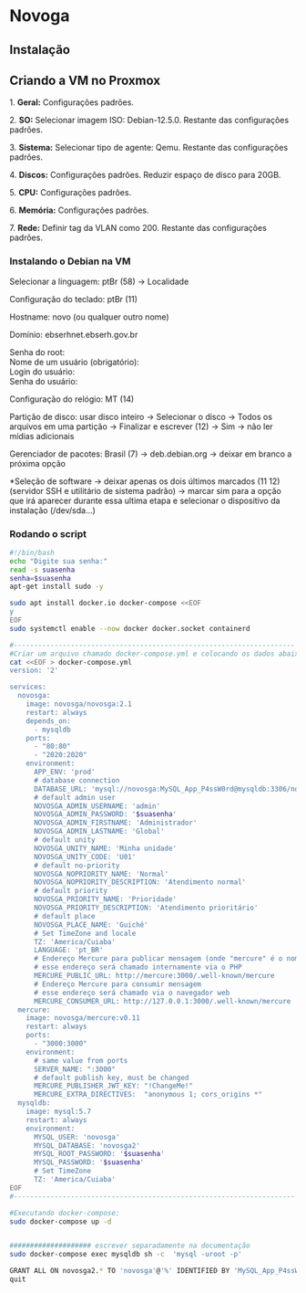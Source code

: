 # Novoga  

## Instalação

<h2>Criando a VM no Proxmox</h2>
  
<div>
    <p><span class="passo">1.</span> <strong>Geral:</strong> Configurações padrões.</p>
    <p><span class="passo">2.</span> <strong>SO:</strong> Selecionar imagem ISO: Debian-12.5.0. Restante das configurações padrões.</p>
    <p><span class="passo">3.</span> <strong>Sistema:</strong> Selecionar tipo de agente: Qemu. Restante das configurações padrões.</p>
    <p><span class="passo">4.</span> <strong>Discos:</strong> Configurações padrões. Reduzir espaço de disco para 20GB.</p>
    <p><span class="passo">5.</span> <strong>CPU:</strong> Configurações padrões.</p>
    <p><span class="passo">6.</span> <strong>Memória:</strong> Configurações padrões.</p>
    <p><span class="passo">7.</span> <strong>Rede:</strong> Definir tag da VLAN como 200. Restante das configurações padrões.</p>
</div>
  
### Instalando o Debian na VM  
Selecionar a linguagem: ptBr (58) -> Localidade   
  
Configuração do teclado: ptBr (11)  
  
Hostname: novo (ou qualquer outro nome)  
  
Domínio: ebserhnet.ebserh.gov.br  
  
Senha do root:   
Nome de um usuário (obrigatório):    
Login do usuário:  
Senha do usuário:  
  
Configuração do relógio: MT (14)   
  
Partição de disco: usar disco inteiro -> Selecionar o disco -> Todos os arquivos em uma partição -> Finalizar e escrever (12) -> Sim ->  não ler mídias adicionais   
  
Gerenciador de pacotes: Brasil (7) -> deb.debian.org -> deixar em branco a próxima opção   
  
*Seleção de software -> deixar apenas os dois últimos marcados (11 12)(servidor SSH e utilitário de sistema padrão) -> marcar sim para a opção que irá aparecer durante essa ultima etapa e selecionar o dispositivo da instalação (/dev/sda...)   

### Rodando o script

```bash
#!/bin/bash
echo "Digite sua senha:"
read -s suasenha
senha=$suasenha
apt-get install sudo -y

sudo apt install docker.io docker-compose <<EOF
y
EOF
sudo systemctl enable --now docker docker.socket containerd

#---------------------------------------------------------------------
#Criar um arquivo chamado docker-compose.yml e colocando os dados abaixo: 
cat <<EOF > docker-compose.yml
version: '2'

services:
  novosga:
    image: novosga/novosga:2.1
    restart: always
    depends_on:
      - mysqldb
    ports:
      - "80:80"
      - "2020:2020"
    environment:
      APP_ENV: 'prod'
      # database connection
      DATABASE_URL: 'mysql://novosga:MySQL_App_P4ssW0rd@mysqldb:3306/novosga2?charset=utf8mb4&serverVersion=5.7'
      # default admin user
      NOVOSGA_ADMIN_USERNAME: 'admin'
      NOVOSGA_ADMIN_PASSWORD: '$suasenha'
      NOVOSGA_ADMIN_FIRSTNAME: 'Administrador'
      NOVOSGA_ADMIN_LASTNAME: 'Global'
      # default unity
      NOVOSGA_UNITY_NAME: 'Minha unidade'
      NOVOSGA_UNITY_CODE: 'U01'
      # default no-priority
      NOVOSGA_NOPRIORITY_NAME: 'Normal'
      NOVOSGA_NOPRIORITY_DESCRIPTION: 'Atendimento normal'
      # default priority
      NOVOSGA_PRIORITY_NAME: 'Prioridade'
      NOVOSGA_PRIORITY_DESCRIPTION: 'Atendimento prioritário'
      # default place
      NOVOSGA_PLACE_NAME: 'Guichê'
      # Set TimeZone and locale
      TZ: 'America/Cuiaba'
      LANGUAGE: 'pt_BR'
      # Endereço Mercure para publicar mensagem (onde "mercure" é o nome do host)
      # esse endereço será chamado internamente via o PHP
      MERCURE_PUBLIC_URL: http://mercure:3000/.well-known/mercure
      # Endereço Mercure para consumir mensagem
      # esse endereço será chamado via o navegador web
      MERCURE_CONSUMER_URL: http://127.0.0.1:3000/.well-known/mercure
  mercure:
    image: novosga/mercure:v0.11
    restart: always
    ports:
      - "3000:3000"
    environment:
      # same value from ports
      SERVER_NAME: ":3000"
      # default publish key, must be changed
      MERCURE_PUBLISHER_JWT_KEY: "!ChangeMe!"
      MERCURE_EXTRA_DIRECTIVES:  "anonymous 1; cors_origins *"
  mysqldb:
    image: mysql:5.7
    restart: always
    environment:
      MYSQL_USER: 'novosga'
      MYSQL_DATABASE: 'novosga2'
      MYSQL_ROOT_PASSWORD: '$suasenha'
      MYSQL_PASSWORD: '$suasenha'
      # Set TimeZone
      TZ: 'America/Cuiaba'
EOF
#---------------------------------------------------------------------

#Executando docker-compose:
sudo docker-compose up -d


#################### escrever separadamente na documentação
sudo docker-compose exec mysqldb sh -c  'mysql -uroot -p'

GRANT ALL ON novosga2.* TO 'novosga'@'%' IDENTIFIED BY 'MySQL_App_P4ssW0rd';
quit
```

